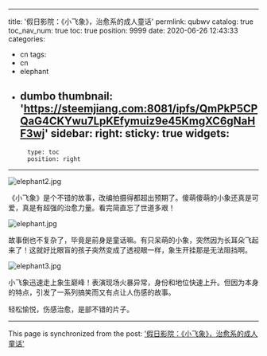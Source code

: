 
---
title: '假日影院：《小飞象》，治愈系的成人童话'
permlink: qubwv
catalog: true
toc_nav_num: true
toc: true
position: 9999
date: 2020-06-26 12:43:33
categories:
- cn
tags:
- cn
- elephant
- dumbo
thumbnail: 'https://steemjiang.com:8081/ipfs/QmPkP5CPQaG4CKYwu7LpKEfymuiz9e45KmgXC6gNaHF3wj'
sidebar:
    right:
        sticky: true
widgets:
    -
        type: toc
        position: right
---


![elephant2.jpg](https://steemjiang.com:8081/ipfs/QmPkP5CPQaG4CKYwu7LpKEfymuiz9e45KmgXC6gNaHF3wj)

《小飞象》是个不错的故事，改编拍摄得都超出预期了。傻萌傻萌的小象还真是可爱，真是有超强的治愈力量。看完简直忘了世道多艰！

![elephant.jpg](https://steemjiang.com:8081/ipfs/QmNM4qermay9QQRPNa8hXybZ5cqTvNw4prWA3gC383J1cB)

故事倒也不复杂了，毕竟是前身是童话嘛。有只呆萌的小象，突然因为长耳朵飞起来了！这就好比眼盲的孩子突然变成了透视眼一样，象生开挂那是无法阻挡啊。

![elephant3.jpg](https://steemjiang.com:8081/ipfs/QmZXVxFQSW9FqU2V2d4fmCqcrEao3L52Z5dddn1MgJaMTj)

小飞象迅速走上象生巅峰！表演现场火暴异常，身份和地位快速上升。但因为本身的特点，引发了一系列搞笑而又有点让人伤感的故事。

轻松愉悦，伤感治愈，是部不错的片子。

- - -

This page is synchronized from the post: ['假日影院：《小飞象》，治愈系的成人童话'](https://steemit.com/@lemooljiang/qubwv)
